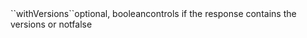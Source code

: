 <tr><td>``withVersions``</td><td>optional, boolean<td>controls if the response contains the versions or not</td><td></td><td>false</td></tr>

